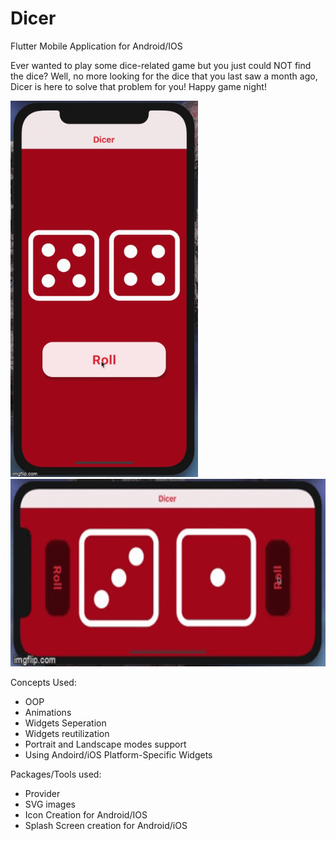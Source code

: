# Dicer
Flutter Mobile Application for Android/IOS



Ever wanted to play some dice-related game but you just could NOT find the dice?
Well, no more looking for the dice that you last saw a month ago, Dicer is here to solve that problem for you! 
Happy game night!


<img src = "portrait.gif" width = "300" >

<img src = "lanscape.gif" height = "300" >



Concepts Used:
- OOP
- Animations
- Widgets Seperation
- Widgets reutilization
- Portrait and Landscape modes support
- Using Andoird/iOS Platform-Specific Widgets

Packages/Tools used:
- Provider
- SVG images
- Icon Creation for Android/IOS
-  Splash Screen creation for Android/iOS
